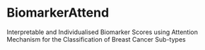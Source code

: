 # BiomarkerAttend
Interpretable and Individualised Biomarker Scores using Attention Mechanism for the Classification of Breast Cancer Sub-types
